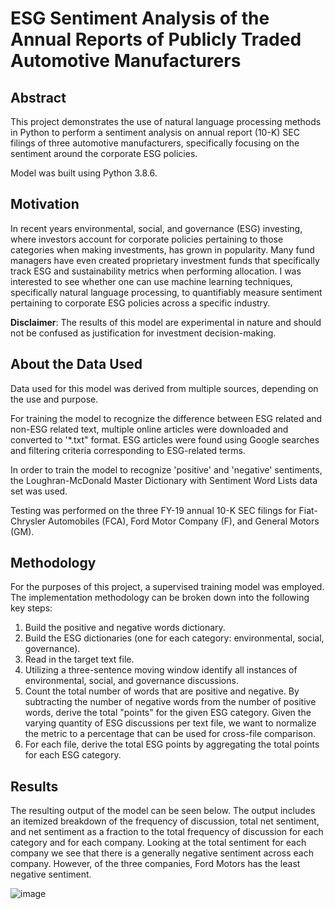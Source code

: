 # ESG Sentiment Analysis of the Annual Reports of Publicly Traded Automotive Manufacturers 
## Abstract
This project demonstrates the use of natural language processing methods in Python to perform a sentiment analysis on annual report (10-K) SEC filings of three automotive manufacturers, specifically focusing on the sentiment around the corporate ESG policies.

Model was built using Python 3.8.6.

## Motivation
In recent years environmental, social, and governance (ESG) investing, where investors account for corporate policies pertaining to those categories when making investments, has grown in popularity. Many fund managers have even created proprietary investment funds that specifically track ESG and sustainability metrics when performing allocation. I was interested to see whether one can use machine learning techniques, specifically natural language processing, to quantifiably measure sentiment pertaining to corporate ESG policies across a specific industry.

**Disclaimer**: The results of this model are experimental in nature and should not be confused as justification for investment decision-making. 

## About the Data Used
Data used for this model was derived from multiple sources, depending on the use and purpose. 

For training the model to recognize the difference between ESG related and non-ESG related text, multiple online articles were downloaded and converted to '*.txt" format. ESG articles were found using Google searches and filtering criteria corresponding to ESG-related terms. 

In order to train the model to recognize 'positive' and 'negative' sentiments, the Loughran-McDonald Master Dictionary with Sentiment Word Lists data set was used.

Testing was performed on the three FY-19 annual 10-K SEC filings for Fiat-Chrysler Automobiles (FCA), Ford Motor Company (F), and General Motors (GM).

## Methodology
For the purposes of this project, a supervised training model was employed. The implementation methodology can be broken down into the following key steps:

1. Build the positive and negative words dictionary.
2. Build the ESG dictionaries (one for each category: environmental, social, governance).
3. Read in the target text file.
4. Utilizing a three-sentence moving window identify all instances of environmental, social, and governance discussions.
5. Count the total number of words that are positive and negative. By subtracting the number of negative words from the number of positive words, derive the total "points" for the given ESG category. Given the varying quantity of ESG discussions per text file, we want to normalize the metric to a percentage that can be used for cross-file comparison.
6. For each file, derive the total ESG points by aggregating the total points for each ESG category. 

## Results
The resulting output of the model can be seen below. The output includes an itemized breakdown of the frequency of discussion, total net sentiment, and net sentiment as a fraction to the total frequency of discussion for each category and for each company. Looking at the total sentiment for each company we see that there is a generally negative sentiment across each company. However, of the three companies, Ford Motors has the least negative sentiment.

![image](https://github.com/wgemba/AnnualReport_NLP/assets/134420287/be1cb052-0a91-4e92-81ef-76e1eee19098)
